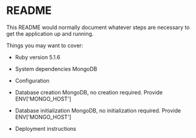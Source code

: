 # README

This README would normally document whatever steps are necessary to get the
application up and running.

Things you may want to cover:

* Ruby version
5.1.6

* System dependencies
MongoDB

* Configuration

* Database creation
MongoDB, no creation required. Provide ENV['MONGO_HOST']

* Database initialization
MongoDB, no initialization required. Provide ENV['MONGO_HOST']

* Deployment instructions

